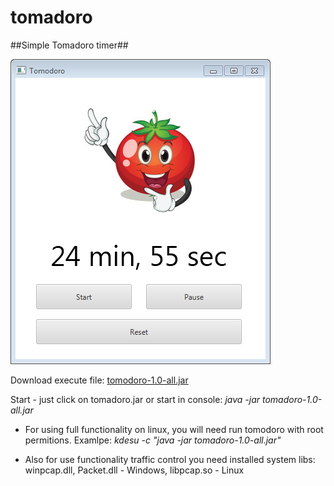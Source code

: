 # tomadoro
##Simple Tomadoro timer##

![TOMODORO TIMER](https://github.com/Antowka/tomodoro/blob/master/docs/Screenshot.png?raw=true)

Download execute file: [tomodoro-1.0-all.jar](https://github.com/Antowka/tomodoro/raw/master/bin/tomodoro-1.0-all.jar)

Start - just click on tomadoro.jar or start in console: *java -jar tomadoro-1.0-all.jar*

* For using full functionality on linux, you will need run tomodoro with root permitions. Examlpe: *kdesu -c "java -jar tomadoro-1.0-all.jar"*

* Also for use functionality traffic control you need installed system libs: winpcap.dll, Packet.dll - Windows, libpcap.so - Linux
